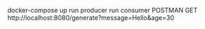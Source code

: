 docker-compose up
run producer
run consumer
POSTMAN GET http://localhost:8080/generate?message=Hello&age=30
